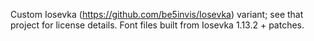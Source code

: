 Custom Iosevka (https://github.com/be5invis/Iosevka) variant; see that project
for license details. Font files built from Iosevka 1.13.2 + patches.
